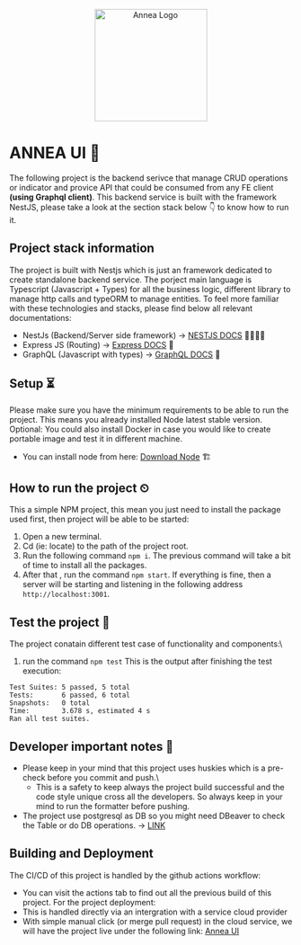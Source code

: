 <p align="center">
  <a href="https://annea.ai/" target="blank"><img src="https://annea.ai/wp-content/uploads/2020/10/ANNEA-Logo-long-tagline-green-bg.jpg" width="200" alt="Annea Logo" /></a>
</p>

# ANNEA UI 📃
The following project is the backend serivce that manage CRUD operations or indicator and provice API that could be consumed from any FE client **(using Graphql client)**.
This backend service is built with the framework NestJS, please take a look at the section stack below 👇 to know how to run it.

## Project stack information
The project is built with Nestjs which is just an framework dedicated to create standalone backend service.
The porject main language is Typescript (Javascript + Types) for all the business logic, different library to manage http calls and typeORM to manage entities.
To feel more familiar with these technologies and stacks, please find below all relevant documentations:
- NestJs (Backend/Server side framework) -> [NESTJS DOCS](https://docs.nestjs.com/) 👩‍💻🧑‍💻
- Express JS (Routing) -> [Express DOCS](https://expressjs.com/) 💫
- GraphQL (Javascript with types) -> [GraphQL DOCS](https://graphql.org/) 🧠

## Setup ⏳
Please make sure you have the minimum requirements to be able to run the project. This means you already installed Node latest stable version.
Optional: You could also install Docker in case you would like to create portable image and test it in different machine.
- You can install node from here: [Download Node](https://nodejs.org/en) 🏗️

## How to run the project ⏲
This a simple NPM project, this mean you just need to install the package used first, then project will be able to be started:
1. Open a new terminal.
2. Cd (ie: locate) to the path of the project root.
3. Run the following command ``npm i``. The previous command will take a bit of time to install all the packages.
4. After that , run the command ``npm start``.
If everything is fine, then a server will be starting and listening in the following address `http://localhost:3001`.

## Test the project 🧨
The project conatain different test case of functionality and components:\
1. run the command ``npm test``
This is the output after finishing the test execution:
```
Test Suites: 5 passed, 5 total
Tests:       6 passed, 6 total
Snapshots:   0 total
Time:        3.678 s, estimated 4 s
Ran all test suites.
```

## Developer important notes 🎯
- Please keep in your mind that this project uses huskies which is a pre-check before you commit and push.\
  - This is a safety to keep always the project build successful and the code style unique cross all the developers. So always keep in your mind to run the formatter before pushing.
- The project use postgresql as DB so you might need DBeaver to check the Table or do DB operations. -> [LINK](https://dbeaver.io/)

## Building and Deployment
The CI/CD of this project is handled by the github actions workflow:
- You can visit the actions tab to find out all the previous build of this project.
For the project deployment:
- This is handled directly via an intergration with a service cloud provider
- With simple manual click (or merge pull request) in the cloud service, we will have the project live under the following link: [Annea UI](https://annea-backend-service.onrender.com/)

